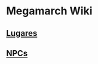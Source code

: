# Megamarch Wiki

## [Lugares](Worldbuilding\Places\places_index.md) 


## [NPCs](Worldbuilding/NPCs/npc_index.md) 